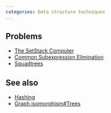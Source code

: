 ```yaml
---
categories: Data structure techniques
...
```


## Problems
* [The SetStack Computer](http://www.csc.kth.se/contest/nwerc/2006/problems/nwerc06.pdf)
* [Common Subexpression Elimination](http://2009.nwerc.eu/results/nwerc09.pdf)
* [Squadtrees](http://codeforces.com/gym/100228)

## See also
* [Hashing]()
* [Graph isomorphism#Trees]()

